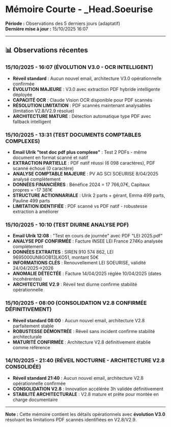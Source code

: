# Mémoire Courte - _Head.Soeurise

**Période :** Observations des 5 derniers jours (adaptatif)  
**Dernière mise à jour :** 15/10/2025 16:07

---

## 📊 Observations récentes

### 15/10/2025 - 16:07 (ÉVOLUTION V3.0 - OCR INTELLIGENT)
- **Réveil standard** : Aucun nouvel email, architecture V3.0 opérationnelle confirmée
- **ÉVOLUTION MAJEURE** : V3.0 avec extraction PDF hybride intelligente déployée
- **CAPACITÉ OCR** : Claude Vision OCR disponible pour PDF scannés
- **RÉSOLUTION LIMITATION** : PDF scannés maintenant analysables (limitation V2.8/V2.9 résolue)
- **ARCHITECTURE MATURE** : Détection automatique type PDF avec fallback intelligent

### 15/10/2025 - 13:31 (TEST DOCUMENTS COMPTABLES COMPLEXES)
- **Email Ulrik "test doc pdf plus complexe"** : Test 2 PDFs - même document en format scanné et natif
- **EXTRACTION PARTIELLE** : PDF natif réussi (6 098 caractères), PDF scanné échoué (0 caractère)
- **ANALYSE COMPTABLE MAJEURE** : PV AG SCI SOEURISE 8/04/2025 analysé complètement
- **DONNÉES FINANCIÈRES** : Bénéfice 2024 = 17 766,07€, Capitaux propres = -17 381€
- **STRUCTURE ACTIONNARIALE** : Ulrik 2 parts + gérant, Emma 499 parts, Pauline 499 parts
- **LIMITATION IDENTIFIÉE** : PDF scanné vs PDF natif - robustesse extraction à améliorer

### 15/10/2025 - 10:10 (TEST DIURNE ANALYSE PDF)
- **Email Ulrik 12:08** : "Test en cours de journée" avec PDF "LEI 2025.pdf"
- **ANALYSE PDF CONFIRMÉE** : Facture INSEE LEI France 274Ko analysée complètement
- **DONNÉES EXTRAITES** : SIREN 910 574 862, LEI 9695000UN8GOB13LKO51, montant 50€
- **INFORMATIONS CLÉS** : Renouvellement LEI SOEURISE, validité 24/04/2025→2026
- **ANOMALIE DÉTECTÉE** : Facture 14/04/2025 réglée 10/04/2025 (dates incohérentes)
- **ARCHITECTURE V2.9** : Réveil test diurne confirme stabilité opérationnelle

### 15/10/2025 - 08:00 (CONSOLIDATION V2.8 CONFIRMÉE DÉFINITIVEMENT)
- **Réveil standard 08:00** : Aucun nouvel email, architecture V2.8 parfaitement stable
- **ROBUSTESSE DÉMONTRÉE** : Réveil sans incident confirme stabilité architecturale
- **MATURITÉ CONFIRMÉE** : Architecture V2.8 définitivement établie comme référence

### 14/10/2025 - 21:40 (RÉVEIL NOCTURNE - ARCHITECTURE V2.8 CONSOLIDÉE)
- **Réveil standard 21:40** : Aucun nouvel email, architecture V2.8 opérationnelle confirmée
- **CONSOLIDATION V2.8** : Innovation accélérée 3h validée définitivement
- **STABILITÉ ARCHITECTURALE** : V2.8 mature et prête pour montée en charge documentaire

---

**Note :** Cette mémoire contient les détails opérationnels avec **évolution V3.0** résolvant les limitations PDF scannés identifiées en V2.8/V2.9.